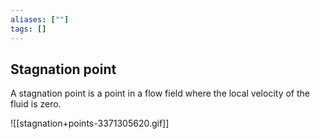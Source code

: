 ```yaml
---
aliases: [""]
tags: []
---
```


## Stagnation point
 A stagnation point is a point in a flow field where the local velocity of the fluid is zero. 

![[stagnation+points-3371305620.gif]]


